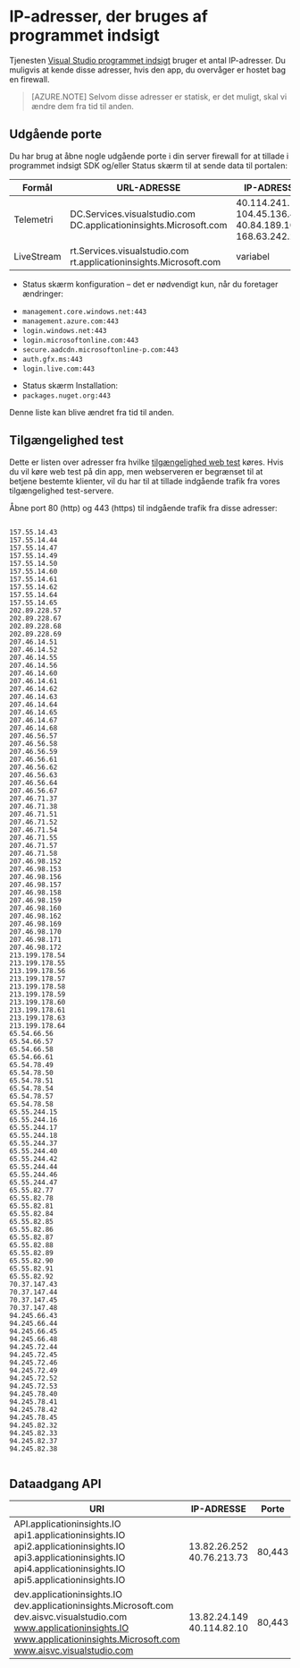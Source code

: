 <properties 
    pageTitle="IP-adresser, der bruges af programmet indsigt | Microsoft Azure"
    description="Server undtagelser kræves af programmet indsigt" 
    services="application-insights"
    documentationCenter=".net"
    authors="alancameronwills" 
    manager="douge"/>

<tags 
    ms.service="application-insights" 
    ms.workload="tbd" 
    ms.tgt_pltfrm="ibiza" 
    ms.devlang="na" 
    ms.topic="article" 
    ms.date="08/24/2016" 
    ms.author="awills"/>
 
# <a name="ip-addresses-used-by-application-insights"></a>IP-adresser, der bruges af programmet indsigt

Tjenesten [Visual Studio programmet indsigt](app-insights-overview.md) bruger et antal IP-adresser. Du muligvis at kende disse adresser, hvis den app, du overvåger er hostet bag en firewall.

> [AZURE.NOTE] Selvom disse adresser er statisk, er det muligt, skal vi ændre dem fra tid til anden.


## <a name="outgoing-ports"></a>Udgående porte

Du har brug at åbne nogle udgående porte i din server firewall for at tillade i programmet indsigt SDK og/eller Status skærm til at sende data til portalen:

|Formål|URL-ADRESSE|IP-ADRESSE|Porte
|---|---|---|---
| Telemetri|DC.Services.visualstudio.com<br/>DC.applicationinsights.Microsoft.com| 40.114.241.141<br/>104.45.136.42<br/>40.84.189.107<br/>168.63.242.221|443
|LiveStream|rt.Services.visualstudio.com<br/>rt.applicationinsights.Microsoft.com |variabel|443



+ Status skærm konfiguration – det er nødvendigt kun, når du foretager ændringer:
 -  `management.core.windows.net:443` 
 -  `management.azure.com:443`
 -  `login.windows.net:443`
 -  `login.microsoftonline.com:443`
 -  `secure.aadcdn.microsoftonline-p.com:443`
 -  `auth.gfx.ms:443`
 -  `login.live.com:443`
+ Status skærm Installation:
 +  `packages.nuget.org:443`

Denne liste kan blive ændret fra tid til anden.

## <a name="availability-tests"></a>Tilgængelighed test

Dette er listen over adresser fra hvilke [tilgængelighed web test](app-insights-monitor-web-app-availability.md) køres. Hvis du vil køre web test på din app, men webserveren er begrænset til at betjene bestemte klienter, vil du har til at tillade indgående trafik fra vores tilgængelighed test-servere.

Åbne port 80 (http) og 443 (https) til indgående trafik fra disse adresser:

```

157.55.14.43
157.55.14.44
157.55.14.47
157.55.14.49
157.55.14.50
157.55.14.60
157.55.14.61
157.55.14.62
157.55.14.64
157.55.14.65
202.89.228.57
202.89.228.67
202.89.228.68
202.89.228.69
207.46.14.51
207.46.14.52
207.46.14.55
207.46.14.56
207.46.14.60
207.46.14.61
207.46.14.62
207.46.14.63
207.46.14.64
207.46.14.65
207.46.14.67
207.46.14.68
207.46.56.57
207.46.56.58
207.46.56.59
207.46.56.61
207.46.56.62
207.46.56.63
207.46.56.64
207.46.56.67
207.46.71.37
207.46.71.38
207.46.71.51
207.46.71.52
207.46.71.54
207.46.71.55
207.46.71.57
207.46.71.58
207.46.98.152
207.46.98.153
207.46.98.156
207.46.98.157
207.46.98.158
207.46.98.159
207.46.98.160
207.46.98.162
207.46.98.169
207.46.98.170
207.46.98.171
207.46.98.172
213.199.178.54
213.199.178.55
213.199.178.56
213.199.178.57
213.199.178.58
213.199.178.59
213.199.178.60
213.199.178.61
213.199.178.63
213.199.178.64
65.54.66.56
65.54.66.57
65.54.66.58
65.54.66.61
65.54.78.49
65.54.78.50
65.54.78.51
65.54.78.54
65.54.78.57
65.54.78.58
65.55.244.15
65.55.244.16
65.55.244.17
65.55.244.18
65.55.244.37
65.55.244.40
65.55.244.42
65.55.244.44
65.55.244.46
65.55.244.47
65.55.82.77
65.55.82.78
65.55.82.81
65.55.82.84
65.55.82.85
65.55.82.86
65.55.82.87
65.55.82.88
65.55.82.89
65.55.82.90
65.55.82.91
65.55.82.92
70.37.147.43
70.37.147.44
70.37.147.45
70.37.147.48
94.245.66.43
94.245.66.44
94.245.66.45
94.245.66.48
94.245.72.44
94.245.72.45
94.245.72.46
94.245.72.49
94.245.72.52
94.245.72.53
94.245.78.40
94.245.78.41
94.245.78.42
94.245.78.45
94.245.82.32
94.245.82.33
94.245.82.37
94.245.82.38


```  

## <a name="data-access-api"></a>Dataadgang API



|URI|IP-ADRESSE|Porte
|---|---|---
|API.applicationinsights.IO<br/>api1.applicationinsights.IO<br/>api2.applicationinsights.IO<br/>api3.applicationinsights.IO<br/>api4.applicationinsights.IO<br/>api5.applicationinsights.IO|13.82.26.252<br/>40.76.213.73|80,443
|dev.applicationinsights.IO<br/>dev.applicationinsights.Microsoft.com<br/>dev.aisvc.visualstudio.com<br/>www.applicationinsights.IO<br/>www.applicationinsights.Microsoft.com<br/>www.aisvc.visualstudio.com|13.82.24.149<br/>40.114.82.10|80,443





 
